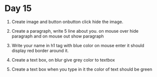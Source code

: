 # Day 15
1. Create image and button onbutton click hide the image.

2. Create a paragraph, write 5 line about you. on mouse over hide paragraph and on mouse out show paragraph

3. Write your name in h1 tag with blue color on mouse enter it should display red border around it.

4. Create a text box, on blur give grey color to textbox

5. Create a text box when you type in it the color of text should be green
